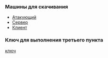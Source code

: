 ### Машины для скачивания

* [Атакующий](https://lab4.forshielders.ru/static/ataker-1.0-release.zip)
* [Сервер](https://lab4.forshielders.ru/static/server-1.0-release.zip)
* [Клиент](https://lab4.forshielders.ru/static/client-1.0-release.zip)

### Ключ для выполнения третьего пункта

[ключ](https://lab4.forshielders.ru/static/bundle_private_fake.pem)
